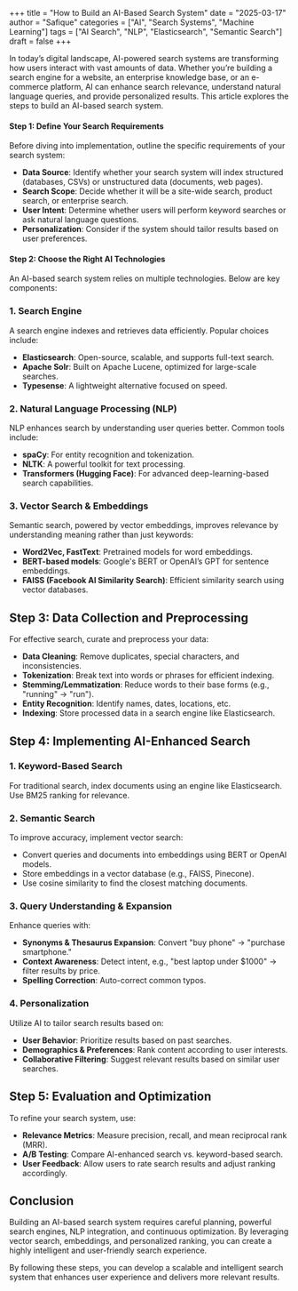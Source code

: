 +++
title = "How to Build an AI-Based Search System"
date = "2025-03-17"
author = "Safique"
categories = ["AI", "Search Systems", "Machine Learning"]
tags = ["AI Search", "NLP", "Elasticsearch", "Semantic Search"]
draft = false
+++


In today’s digital landscape, AI-powered search systems are transforming how users interact with vast amounts of data. Whether you’re building a search engine for a website, an enterprise knowledge base, or an e-commerce platform, AI can enhance search relevance, understand natural language queries, and provide personalized results. This article explores the steps to build an AI-based search system.
<!--more-->
#### Step 1: Define Your Search Requirements

Before diving into implementation, outline the specific requirements of your search system:
- **Data Source**: Identify whether your search system will index structured (databases, CSVs) or unstructured data (documents, web pages).
- **Search Scope**: Decide whether it will be a site-wide search, product search, or enterprise search.
- **User Intent**: Determine whether users will perform keyword searches or ask natural language questions.
- **Personalization**: Consider if the system should tailor results based on user preferences.

#### Step 2: Choose the Right AI Technologies

An AI-based search system relies on multiple technologies. Below are key components:

### 1. **Search Engine**
A search engine indexes and retrieves data efficiently. Popular choices include:
- **Elasticsearch**: Open-source, scalable, and supports full-text search.
- **Apache Solr**: Built on Apache Lucene, optimized for large-scale searches.
- **Typesense**: A lightweight alternative focused on speed.

### 2. **Natural Language Processing (NLP)**
NLP enhances search by understanding user queries better. Common tools include:
- **spaCy**: For entity recognition and tokenization.
- **NLTK**: A powerful toolkit for text processing.
- **Transformers (Hugging Face)**: For advanced deep-learning-based search capabilities.

### 3. **Vector Search & Embeddings**
Semantic search, powered by vector embeddings, improves relevance by understanding meaning rather than just keywords:
- **Word2Vec, FastText**: Pretrained models for word embeddings.
- **BERT-based models**: Google's BERT or OpenAI’s GPT for sentence embeddings.
- **FAISS (Facebook AI Similarity Search)**: Efficient similarity search using vector databases.

## Step 3: Data Collection and Preprocessing

For effective search, curate and preprocess your data:
- **Data Cleaning**: Remove duplicates, special characters, and inconsistencies.
- **Tokenization**: Break text into words or phrases for efficient indexing.
- **Stemming/Lemmatization**: Reduce words to their base forms (e.g., "running" → "run").
- **Entity Recognition**: Identify names, dates, locations, etc.
- **Indexing**: Store processed data in a search engine like Elasticsearch.

## Step 4: Implementing AI-Enhanced Search

### 1. **Keyword-Based Search**
For traditional search, index documents using an engine like Elasticsearch. Use BM25 ranking for relevance.

### 2. **Semantic Search**
To improve accuracy, implement vector search:
- Convert queries and documents into embeddings using BERT or OpenAI models.
- Store embeddings in a vector database (e.g., FAISS, Pinecone).
- Use cosine similarity to find the closest matching documents.

### 3. **Query Understanding & Expansion**
Enhance queries with:
- **Synonyms & Thesaurus Expansion**: Convert "buy phone" → "purchase smartphone."
- **Context Awareness**: Detect intent, e.g., "best laptop under $1000" → filter results by price.
- **Spelling Correction**: Auto-correct common typos.

### 4. **Personalization**
Utilize AI to tailor search results based on:
- **User Behavior**: Prioritize results based on past searches.
- **Demographics & Preferences**: Rank content according to user interests.
- **Collaborative Filtering**: Suggest relevant results based on similar user searches.

## Step 5: Evaluation and Optimization

To refine your search system, use:
- **Relevance Metrics**: Measure precision, recall, and mean reciprocal rank (MRR).
- **A/B Testing**: Compare AI-enhanced search vs. keyword-based search.
- **User Feedback**: Allow users to rate search results and adjust ranking accordingly.

## Conclusion

Building an AI-based search system requires careful planning, powerful search engines, NLP integration, and continuous optimization. By leveraging vector search, embeddings, and personalized ranking, you can create a highly intelligent and user-friendly search experience.

By following these steps, you can develop a scalable and intelligent search system that enhances user experience and delivers more relevant results.

